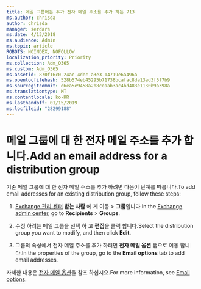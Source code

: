 ```yaml
---
title: 메일 그룹에는 추가 전자 메일 주소를 추가 하는 713
ms.author: chrisda
author: chrisda
manager: serdars
ms.date: 4/13/2018
ms.audience: Admin
ms.topic: article
ROBOTS: NOINDEX, NOFOLLOW
localization_priority: Priority
ms.collection: Adm_O365
ms.custom: Adm_O365
ms.assetid: 870f16c0-24ac-4dec-a3e3-14719e6a496a
ms.openlocfilehash: 528b574eb45295b71738bcafac8da13ad3f5f7b9
ms.sourcegitcommit: d6ea5e9458a2b8ceaab3ac4bd483e1130b9a398a
ms.translationtype: MT
ms.contentlocale: ko-KR
ms.lasthandoff: 01/15/2019
ms.locfileid: "28299188"
---
```

# <a name="add-an-email-address-for-a-distribution-group"></a><span data-ttu-id="c277e-102">메일 그룹에 대 한 전자 메일 주소를 추가 합니다.</span><span class="sxs-lookup"><span data-stu-id="c277e-102">Add an email address for a distribution group</span></span>

<span data-ttu-id="c277e-103">기존 메일 그룹에 대 한 전자 메일 주소를 추가 하려면 다음이 단계를 따릅니다.</span><span class="sxs-lookup"><span data-stu-id="c277e-103">To add email addresses for an existing distribution group, follow these steps:</span></span>
  
1. <span data-ttu-id="c277e-104">[Exchange 관리 센터](https://outlook.office365.com/ecp/) **받는 사람** 에 게 이동 \> **그룹**입니다.</span><span class="sxs-lookup"><span data-stu-id="c277e-104">In the [Exchange admin center](https://outlook.office365.com/ecp/), go to **Recipients** \> **Groups**.</span></span>
    
2. <span data-ttu-id="c277e-105">수정 하려는 메일 그룹을 선택 하 고 **편집**을 클릭 합니다.</span><span class="sxs-lookup"><span data-stu-id="c277e-105">Select the distribution group you want to modify, and then click **Edit**.</span></span>
    
3. <span data-ttu-id="c277e-106">그룹의 속성에서 전자 메일 주소를 추가 하려면 **전자 메일 옵션** 탭으로 이동 합니다.</span><span class="sxs-lookup"><span data-stu-id="c277e-106">In the properties of the group, go to the **Email options** tab to add email addresses.</span></span> 
    
<span data-ttu-id="c277e-107">자세한 내용은 [전자 메일 옵션](https://technet.microsoft.com/library/bb124513.aspx#emailoptions)을 참조 하십시오.</span><span class="sxs-lookup"><span data-stu-id="c277e-107">For more information, see [Email options](https://technet.microsoft.com/library/bb124513.aspx#emailoptions).</span></span>
  

